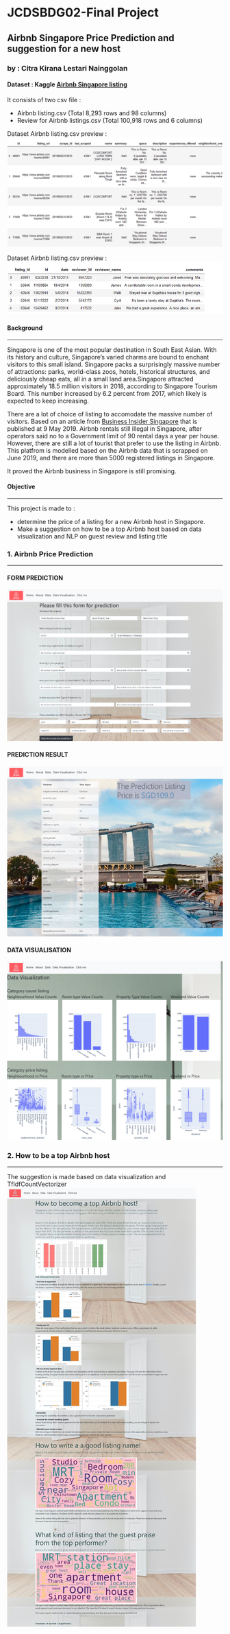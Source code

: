 # JCDSBDG02-Final Project
## Airbnb Singapore Price Prediction and suggestion for a new host
### by : Citra Kirana Lestari Nainggolan
#### Dataset :  Kaggle [Airbnb Singapore listing](https://www.kaggle.com/sarvasaga/airbnb-singapore-listing?select=Airbnb+listing.csv.)
It consists of two csv file :
- Airbnb listing.csv (Total 8,293 rows and 98 columns)
- Review for Airbnb listings.csv (Total 100,918 rows and 6 columns)

Dataset Airbnb listing.csv preview :
![](github-image/1%20Preview%20Airbnb%20listing%20csv.png)

Dataset Airbnb listing.csv preview :
![](github-image/2%20Preview%20Review%20for%20Airbnb%20listing%20csv.png)

#### Background
---

Singapore is one of the most popular destination in South East Asian. With its history and culture, Singapore’s varied charms are bound to enchant visitors to this small island. Singapore packs a surprisingly massive number of attractions: parks, world-class zoos, hotels, historical structures, and deliciously cheap eats, all in a small land area.Singapore attracted approximately 18.5 million visitors in 2018, according to Singapore Tourism Board. This number increased by 6.2 percent from 2017, which likely is expected to keep increasing.

There are a lot of choice of listing to accomodate the massive number of visitors. Based on an article from [Business Insider Singapore](https://www.businessinsider.sg/Airbnb-rentals-still-illegal-in-singapore-after-operators-said-no-to-a-government-limit-of-90-rental-days-a-year-per-house)  that is published at 9 May 2019.  Airbnb rentals still illegal in Singapore, after operators said no to a Government limit of 90 rental days a year per house.
However, there are still a lot of tourist that prefer to use the listing in Airbnb. This platfrom is modelled based on the Airbnb data that is scrapped on June 2019, and there are more than 5000 registered listings in Singapore.

It proved the Airbnb business in Singapore is still promising.

#### Objective
---

This project is made to :
- determine the price of a listing for a new Airbnb host in Singapore.
- Make a suggestion on how to be a top Airbnb host based on data visualization and NLP on guest review and listing title

### 1.  Airbnb Price Prediction
---
#### FORM PREDICTION
![](github-image/4%20Form%20Prediction.png)

#### PREDICTION RESULT
![](github-image/5%20Prediction%20Result.jpg)

#### DATA VISUALISATION
![](github-image/6%20Data%20Visualization.png)


### 2.  How to be a top Airbnb host
---

The suggestion is made based on data visualization and TfIdfCountVectorizer
![](github-image/3%20Suggestion.jpg)



